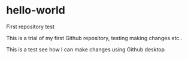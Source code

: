 # hello-world
First repository test

This is a trial of my first Github repository, testing making changes etc..

This is a test see how I can make changes using Github desktop
